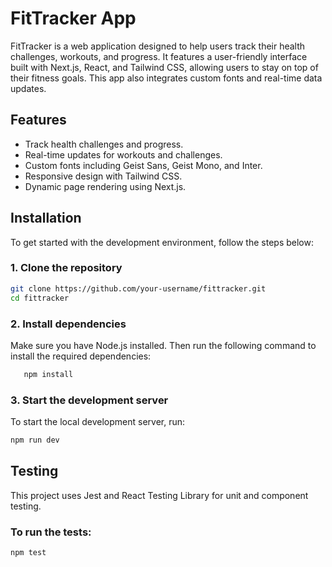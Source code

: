 # FitTracker App

FitTracker is a web application designed to help users track their health challenges, workouts, and progress. It features a user-friendly interface built with Next.js, React, and Tailwind CSS, allowing users to stay on top of their fitness goals. This app also integrates custom fonts and real-time data updates.

## Features

- Track health challenges and progress.
- Real-time updates for workouts and challenges.
- Custom fonts including Geist Sans, Geist Mono, and Inter.
- Responsive design with Tailwind CSS.
- Dynamic page rendering using Next.js.

## Installation

To get started with the development environment, follow the steps below:

### 1. Clone the repository

```bash
git clone https://github.com/your-username/fittracker.git
cd fittracker
```

### 2. Install dependencies

Make sure you have Node.js installed. Then run the following command to install the required dependencies:

```bash
   npm install
```

### 3. Start the development server

To start the local development server, run:

```bash
npm run dev
```

## Testing

This project uses Jest and React Testing Library for unit and component testing.

### To run the tests:

```bash
npm test
```
